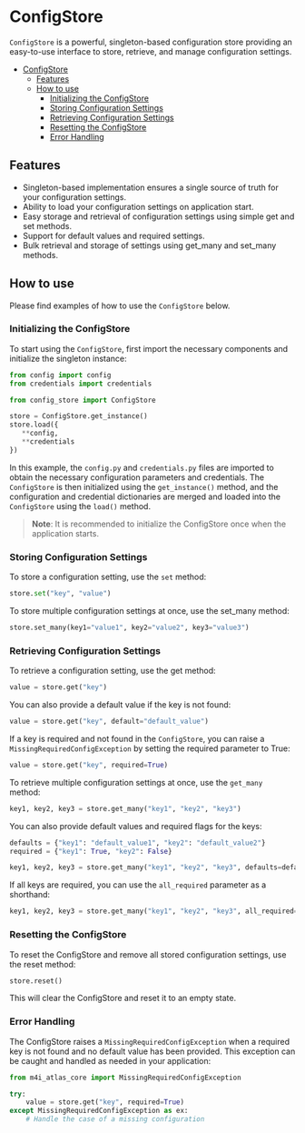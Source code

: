 # ConfigStore

`ConfigStore` is a powerful, singleton-based configuration store providing an easy-to-use interface to store, retrieve, and manage configuration settings.

- [ConfigStore](#configstore)
  - [Features](#features)
  - [How to use](#how-to-use)
    - [Initializing the ConfigStore](#initializing-the-configstore)
    - [Storing Configuration Settings](#storing-configuration-settings)
    - [Retrieving Configuration Settings](#retrieving-configuration-settings)
    - [Resetting the ConfigStore](#resetting-the-configstore)
    - [Error Handling](#error-handling)

## Features

- Singleton-based implementation ensures a single source of truth for your configuration settings.
- Ability to load your configuration settings on application start.
- Easy storage and retrieval of configuration settings using simple get and set methods.
- Support for default values and required settings.
- Bulk retrieval and storage of settings using get_many and set_many methods.

## How to use

Please find examples of how to use the `ConfigStore` below.

### Initializing the ConfigStore

To start using the `ConfigStore`, first import the necessary components and initialize the singleton instance:

```python
from config import config
from credentials import credentials

from config_store import ConfigStore

store = ConfigStore.get_instance()
store.load({
   **config,
   **credentials
})
```

In this example, the `config.py` and `credentials.py` files are imported to obtain the necessary configuration parameters and credentials. The `ConfigStore` is then initialized using the `get_instance()` method, and the configuration and credential dictionaries are merged and loaded into the `ConfigStore` using the `load()` method.

> **Note**: It is recommended to initialize the ConfigStore once when the application starts.

### Storing Configuration Settings

To store a configuration setting, use the `set` method:

```python
store.set("key", "value")
```

To store multiple configuration settings at once, use the set_many method:

```python
store.set_many(key1="value1", key2="value2", key3="value3")
```

### Retrieving Configuration Settings

To retrieve a configuration setting, use the get method:

```python
value = store.get("key")
```

You can also provide a default value if the key is not found:

```python
value = store.get("key", default="default_value")
```

If a key is required and not found in the `ConfigStore`, you can raise a `MissingRequiredConfigException` by setting the required parameter to True:

```python
value = store.get("key", required=True)
```

To retrieve multiple configuration settings at once, use the `get_many` method:

```python
key1, key2, key3 = store.get_many("key1", "key2", "key3")
```

You can also provide default values and required flags for the keys:

```python
defaults = {"key1": "default_value1", "key2": "default_value2"}
required = {"key1": True, "key2": False}

key1, key2, key3 = store.get_many("key1", "key2", "key3", defaults=defaults, required=required)
```

If all keys are required, you can use the `all_required` parameter as a shorthand:

```python
key1, key2, key3 = store.get_many("key1", "key2", "key3", all_required=True)
```

### Resetting the ConfigStore

To reset the ConfigStore and remove all stored configuration settings, use the reset method:

```python
store.reset()
```

This will clear the ConfigStore and reset it to an empty state.

### Error Handling

The ConfigStore raises a `MissingRequiredConfigException` when a required key is not found and no default value has been provided. This exception can be caught and handled as needed in your application:

```python
from m4i_atlas_core import MissingRequiredConfigException

try:
    value = store.get("key", required=True)
except MissingRequiredConfigException as ex:
    # Handle the case of a missing configuration
```
